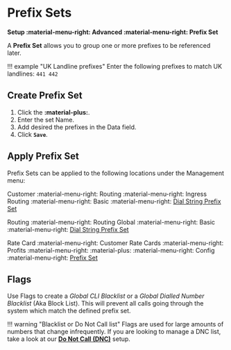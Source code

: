 # Prefix Sets
**Setup :material-menu-right: Advanced :material-menu-right: Prefix Set**

A **Prefix Set** allows you to group one or more prefixes to be referenced later.

!!! example "UK Landline prefixes"
    Enter the following prefixes to match UK landlines:
	```
	441
	442
	```

## Create Prefix Set

1. Click the **:material-plus:**.
1. Enter the set Name.
1. Add desired the prefixes in the Data field. 
1. Click **`Save`**. 

## Apply Prefix Set
Prefix Sets can be applied to the following locations under the Management menu:

Customer :material-menu-right: Routing :material-menu-right: Ingress Routing :material-menu-right: Basic :material-menu-right: [Dial String Prefix Set](https://docs.connexcs.com/customer/routing/#basic)

Routing :material-menu-right: Routing Global :material-menu-right: Basic :material-menu-right: [Dial String Prefix Set](https://docs.connexcs.com/global-routing/)

Rate Card :material-menu-right: Customer Rate Cards :material-menu-right: Profits :material-menu-right: :material-plus: :material-menu-right: Config :material-menu-right: [Prefix Set](https://docs.connexcs.com/customer-ratecard/#main-tab)

## Flags
Use Flags to create a *Global CLI Blacklist* or a *Global Dialled Number Blacklist* (Aka Block List). This will prevent all calls going through the system which match the defined prefix set. 

!!! warning "Blacklist or Do Not Call list"
    Flags are used for large amounts of numbers that change infrequently. If you are looking to manage a DNC list, take a look at our [**Do Not Call (DNC)**](https://docs.connexcs.com/dnc/) setup.
